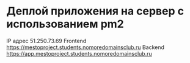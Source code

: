 # Деплой приложения на сервер с использованием pm2

IP адрес 51.250.73.69 
Frontend https://mestoproject.students.nomoredomainsclub.ru
Backend https://app.mestoproject.students.nomoredomainsclub.ru